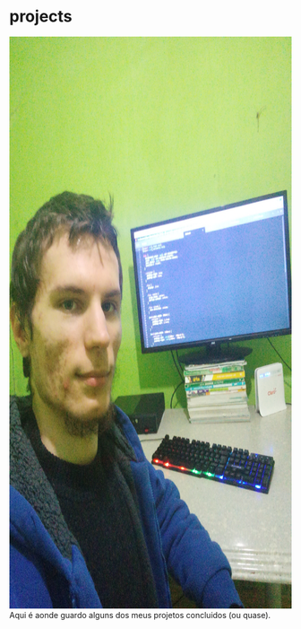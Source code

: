 # projects

<img src="imagemMinhaHomeWork.jpg" alt="imagem minha e do meu ambiente" height="1020px" width="1000px">
Aqui é aonde guardo alguns dos meus projetos concluidos (ou quase).
